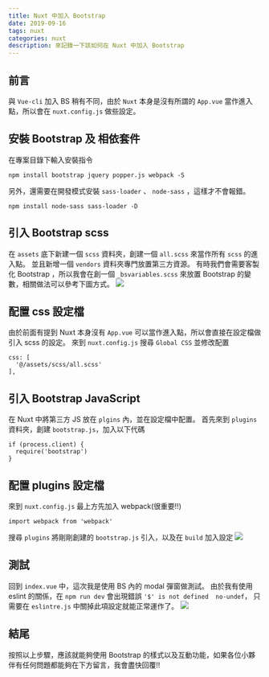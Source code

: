 ```yaml
---
title: Nuxt 中加入 Bootstrap
date: 2019-09-16
tags: nuxt
categories: nuxt
description: 來記錄一下該如何在 Nuxt 中加入 Bootstrap
---
```

## 前言
與 `Vue-cli` 加入 BS 稍有不同，由於 `Nuxt` 本身是沒有所謂的 `App.vue` 當作進入點，所以會在 `nuxt.config.js` 做些設定。

## 安裝 Bootstrap 及 相依套件
在專案目錄下輸入安裝指令
```
npm install bootstrap jquery popper.js webpack -S
```
另外，還需要在開發模式安裝 `sass-loader` 、 `node-sass` ，這樣才不會報錯。
```
npm install node-sass sass-loader -D
```

## 引入 Bootstrap scss
在 `assets` 底下新建一個 `scss` 資料夾，創建一個 `all.scss` 來當作所有 `scss` 的進入點。
並且新增一個 `vendors` 資料夾專門放置第三方資源。
有時我們會需要客製化 Bootstrap ，所以我會在創一個 `_bsvariables.scss` 來放置 Bootstrap 的變數，相關做法可以參考下圖方式。
![](https://i.imgur.com/3ZCcUry.png)

## 配置 css 設定檔
由於前面有提到 Nuxt 本身沒有 `App.vue` 可以當作進入點，所以會直接在設定檔做引入 scss 的設定。
來到 `nuxt.config.js` 搜尋 `Global CSS` 並修改配置
```
css: [
  '@/assets/scss/all.scss'
],
```

## 引入 Bootstrap JavaScript
在 Nuxt 中將第三方 JS 放在 `plgins` 內，並在設定檔中配置。
首先來到 `plugins` 資料夾，創建 `bootstrap.js`，加入以下代碼
```
if (process.client) {
  require('bootstrap')
}
```

## 配置 plugins 設定檔
來到 `nuxt.config.js` 最上方先加入 webpack(很重要!!)
```
import webpack from 'webpack'
```
搜尋 `plugins` 將剛剛創建的 `bootstrap.js` 引入，以及在 `build` 加入設定
![](https://i.imgur.com/cqsIxlz.png)

## 測試
回到 `index.vue` 中，這次我是使用 BS 內的 modal 彈窗做測試。
由於我有使用 eslint 的關係，在 `npm run dev` 會出現錯誤 `'$' is not defined  no-undef`，
只需要在 `eslintre.js` 中關掉此項設定就能正常運作了。
![](https://i.imgur.com/DIp1J41.png)


## 結尾
按照以上步驟，應該就能夠使用 Bootstrap 的樣式以及互動功能，如果各位小夥伴有任何問題都能夠在下方留言，我會盡快回覆!!
